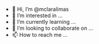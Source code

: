 - 👋 Hi, I’m @mclaralimas
- 👀 I’m interested in ...
- 🌱 I’m currently learning ...
- 💞️ I’m looking to collaborate on ...
- 📫 How to reach me ...

<!---
mclaralimas/mclaralimas is a ✨ special ✨ repository because its `README.md` (this file) appears on your GitHub profile.
You can click the Preview link to take a look at your changes.
--->
